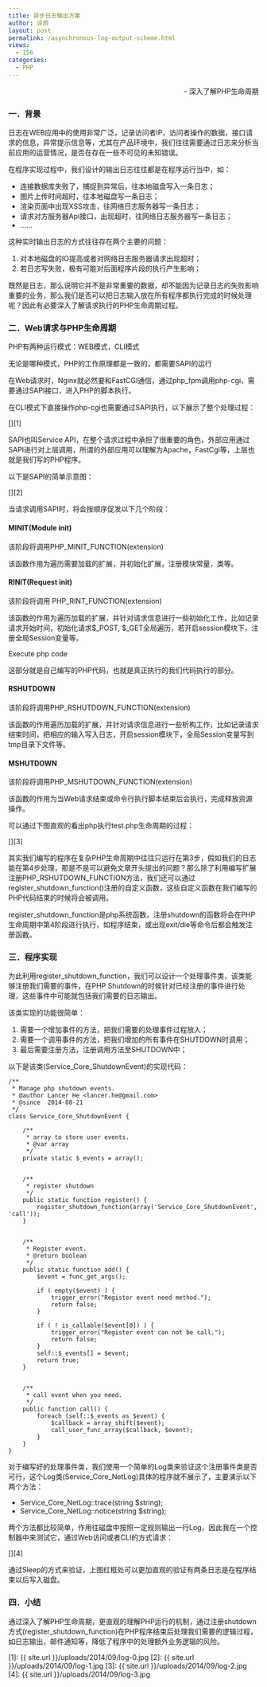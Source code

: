 ```yaml
---
title: 异步日志输出方案
author: 谇雨
layout: post
permalink: /asynchronous-log-output-scheme.html
views:
  - 156
categories:
  - PHP
---
```


<p align="right">- 深入了解PHP生命周期</p>

### 一．背景

日志在WEB应用中的使用非常广泛，记录访问者IP，访问者操作的数据，接口请求的信息，异常提示信息等，尤其在产品环境中，我们往往需要通过日志来分析当前应用的运营情况，是否在存在一些不可见的未知错误。

在程序实现过程中，我们设计的输出日志往往都是在程序运行当中，如：

*   连接数据库失败了，捕捉到异常后，往本地磁盘写入一条日志；
*   图片上传时间超时，往本地磁盘写一条日志；
*   渲染页面中出现XSS攻击，往网络日志服务器写一条日志；
*   请求对方服务器Api接口，出现超时，往网络日志服务器写一条日志；
*   ……

<!--more-->

这种实时输出日志的方式往往存在两个主要的问题：

1.  对本地磁盘的IO提高或者对网络日志服务器请求出现超时；
2.  若日志写失败，极有可能对后面程序片段的执行产生影响；

既然是日志，那么说明它并不是非常重要的数据，却不能因为记录日志的失败影响重要的业务，那么我们是否可以把日志输入放在所有程序都执行完成的时候处理呢？因此有必要深入了解请求执行的PHP生命周期过程。

### 二．Web请求与PHP生命周期

PHP有两种运行模式：WEB模式，CLI模式

无论是哪种模式，PHP的工作原理都是一致的，都需要SAPI的运行

在Web请求时，Nginx就必然要和FastCGI通信，通过php_fpm调用php-cgi，需要通过SAPI接口，进入PHP的脚本执行。

在CLI模式下直接操作php-cgi也需要通过SAPI执行，以下展示了整个处理过程：

[<img src="{{ site.url }}/uploads/2014/09/log-0.jpg" alt="" title="SAPI处理过程" class="aligncenter size-full wp-image-998" />][1]

SAPI也叫Service API，在整个请求过程中承担了很重要的角色，外部应用通过SAPI进行对上层调用，所谓的外部应用可以理解为Apache，FastCgi等，上层也就是我们写的PHP程序。

以下是SAPI的简单示意图：

[<img src="{{ site.url }}/uploads/2014/09/log-1.jpg" alt="" title="SAPI简单示意图" class="aligncenter size-full wp-image-998" />][2]

当请求调用SAPI时，将会按顺序促发以下几个阶段：

#### MINIT(Module init) 
该阶段将调用PHP\_MINIT\_FUNCTION(extension)

该函数作用为遍历需要加载的扩展，并初始化扩展，注册模块常量，类等。

#### RINIT(Request init) 
该阶段将调用 PHP\_RINT\_FUNCTION(extension)

该函数的作用为遍历加载的扩展，并针对请求信息进行一些初始化工作，比如记录请求开始时间，初始化请求$\_POST, $\_GET全局遍历，若开启session模块下，注册全局Session变量等。

Execute php code 

这部分就是自己编写的PHP代码，也就是真正执行的我们代码执行的部分。

#### RSHUTDOWN 
该阶段将调用PHP\_RSHUTDOWN\_FUNCTION(extension)

该函数的作用遍历加载的扩展，并针对请求信息进行一些析构工作，比如记录请求结束时间，把相应的输入写入日志，开启session模块下，全局Session变量写到tmp目录下文件等。

#### MSHUTDOWN 
该阶段将调用PHP\_MSHUTDOWN\_FUNCTION(extension)

该函数的作用为当Web请求结束或命令行执行脚本结束后会执行，完成释放资源操作。

可以通过下图直观的看出php执行test.php生命周期的过程：

[<img src="{{ site.url }}/uploads/2014/09/log-2.jpg" alt="" title="PHP生命周期" class="aligncenter size-full wp-image-998" />][3]

其实我们编写的程序在复杂PHP生命周期中往往只运行在第3步，假如我们的日志能在第4步处理，那是不是可以避免文章开头提出的问题？那么除了利用编写扩展注册PHP\_RSHUTDOWN\_FUNCTION方法，我们还可以通过register\_shutdown\_function()注册的自定义函数，这些自定义函数在我们编写的PHP代码结束的时候将会被调用。

register_shutdown_function是php系统函数，注册shutdown的函数将会在PHP生命周期中第4阶段进行执行，如程序结束，或出现exit/die等命令后都会触发注册函数。

### 三．程序实现

为此利用register\_shutdown\_function，我们可以设计一个处理事件类，该类能够注册我们需要的事件，在PHP Shutdown的时候针对已经注册的事件进行处理，这些事件中可能就包括我们需要的日志输出。

该类实现的功能很简单：

1.  需要一个增加事件的方法，把我们需要的处理事件过程放入；
2.  需要一个调用事件的方法，把我们增加的所有事件在SHUTDOWN时调用；
3.  最后需要注册方法，注册调用方法至SHUTDOWN中；

以下是该类(Service\_Core\_ShutdownEvent)的实现代码：

    /**
     * Manage php shutdown events.
     * @author Lancer He <lancer.he@gmail.com>
     * @since  2014-08-21
     */
    class Service_Core_ShutdownEvent {

        /**
         * array to store user events.
         * @var array
         */
        private static $_events = array();


        /**
         * register shutdown
         */
        public static function register() {
            register_shutdown_function(array('Service_Core_ShutdownEvent', 'call'));
        }


        /**
         * Register event.
         * @return boolean
         */
        public static function add() {
            $event = func_get_args();

            if ( empty($event) ) {
                trigger_error("Register event need method.");
                return false;
            }

            if ( ! is_callable($event[0]) ) {
                trigger_error("Register event can not be call.");
                return false;
            }
            self::$_events[] = $event;
            return true;
        }


        /**
         * call event when you need.
         */
        public function call() {
            foreach (self::$_events as $event) {
                $callback = array_shift($event);
                call_user_func_array($callback, $event);
            }
        }
    }


对于编写好的处理事件类，我们使用一个简单的Log类来验证这个注册事件类是否可行，这个Log类(Service\_Core\_NetLog)具体的程序就不展示了，主要演示以下两个方法：

*   Service\_Core\_NetLog::trace(string $string);
*   Service\_Core\_NetLog::notice(string $string);

两个方法都比较简单，作用往磁盘中按照一定规则输出一行Log，因此我在一个控制器中来测试它，通过Web访问或者CLI的方式请求：

[<img src="{{ site.url }}/uploads/2014/09/log-3.jpg" alt="" title="日志测试" class="aligncenter size-full wp-image-998" />][4]

通过Sleep的方式来验证，上图红框处可以更加直观的验证有两条日志是在程序结束以后写入磁盘。

### 四．小结

通过深入了解PHP生命周期，更直观的理解PHP运行的机制，通过注册shutdown方式(register\_shutdown\_function)在PHP程序结束后处理我们需要的逻辑过程，如日志输出，邮件通知等，降低了程序中的处理额外业务逻辑的风险。


 [1]: {{ site.url }}/uploads/2014/09/log-0.jpg
 [2]: {{ site.url }}/uploads/2014/09/log-1.jpg
 [3]: {{ site.url }}/uploads/2014/09/log-2.jpg
 [4]: {{ site.url }}/uploads/2014/09/log-3.jpg